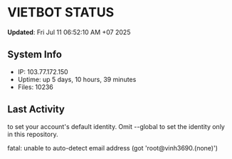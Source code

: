 # VIETBOT STATUS
**Updated**: Fri Jul 11 06:52:10 AM +07 2025

## System Info
- IP: 103.77.172.150
- Uptime: up 5 days, 10 hours, 39 minutes
- Files: 10236

## Last Activity

to set your account's default identity.
Omit --global to set the identity only in this repository.

fatal: unable to auto-detect email address (got 'root@vinh3690.(none)')
